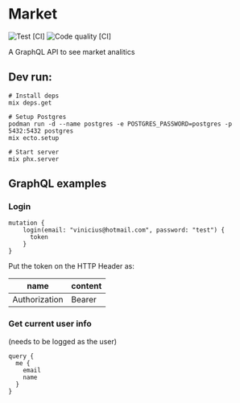 # Market

![Test [CI]](https://github.com/shiryel/test-market/workflows/Test%20%5BCI%5D/badge.svg)
![Code quality [CI]](https://github.com/shiryel/test-market/workflows/Code%20quality%20%5BCI%5D/badge.svg)

A GraphQL API to see market analitics

## Dev run:

```
# Install deps
mix deps.get

# Setup Postgres
podman run -d --name postgres -e POSTGRES_PASSWORD=postgres -p 5432:5432 postgres
mix ecto.setup

# Start server
mix phx.server
```

## GraphQL examples

### Login
```
mutation {
	login(email: "vinicius@hotmail.com", password: "test") {
	  token
	}
}
```

Put the token on the HTTP Header as:

name | content
-----|--------
Authorization | Bearer <TOKEN>

### Get current user info

(needs to be logged as the user)

```
query {
  me {
    email
    name
  }
}
```
